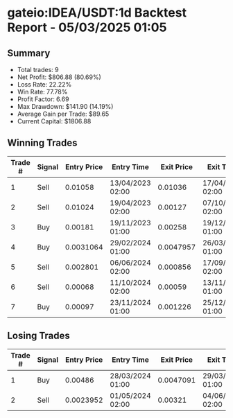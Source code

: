 # gateio:IDEA/USDT:1d Backtest Report - 05/03/2025 01:05
## Summary

- Total trades: 9
- Net Profit: $806.88 (80.69%)
- Loss Rate: 22.22%
- Win Rate: 77.78%
- Profit Factor: 6.69
- Max Drawdown: $141.90 (14.19%)
- Average Gain per Trade: $89.65
- Current Capital: $1806.88

## Winning Trades

| Trade # | Signal | Entry Price | Entry Time | Exit Price | Exit Time | Gain |
|---------|--------|-------------|------------|------------|-----------|------|
| 1 | Sell | 0.01058 | 13/04/2023 02:00 | 0.01036 | 17/04/2023 02:00 | $5.20 |
| 2 | Sell | 0.01024 | 19/04/2023 02:00 | 0.00127 | 07/10/2023 02:00 | $220.13 |
| 3 | Buy | 0.00181 | 19/11/2023 01:00 | 0.00258 | 19/12/2023 01:00 | $130.32 |
| 4 | Buy | 0.0031064 | 29/02/2024 01:00 | 0.0047957 | 26/03/2024 01:00 | $184.30 |
| 5 | Sell | 0.002801 | 06/06/2024 02:00 | 0.000856 | 17/09/2024 02:00 | $242.70 |
| 6 | Sell | 0.00068 | 11/10/2024 02:00 | 0.00059 | 13/11/2024 01:00 | $54.29 |
| 7 | Buy | 0.00097 | 23/11/2024 01:00 | 0.001226 | 25/12/2024 01:00 | $111.84 |


## Losing Trades

| Trade # | Signal | Entry Price | Entry Time | Exit Price | Exit Time | Loss |
|---------|--------|-------------|------------|------------|-----------|------|
| 1 | Buy | 0.00486 | 28/03/2024 01:00 | 0.0047091 | 29/03/2024 01:00 | $11.95 |
| 2 | Sell | 0.0023952 | 01/05/2024 02:00 | 0.00321 | 04/06/2024 02:00 | $129.95 |

